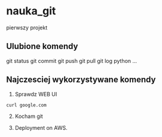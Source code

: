 # nauka_git
pierwszy projekt

## Ulubione komendy
git status
git commit
git push
git pull
git log
python ...

## Najczesciej wykorzystywane komendy
1. Sprawdz WEB UI
```
curl google.com
```
2. Kocham git

3. Deployment on AWS.
